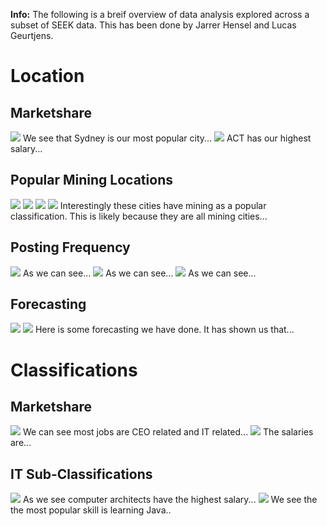**Info:** The following is a breif overview of data analysis explored across a subset of SEEK data. This has been done by Jarrer Hensel and Lucas Geurtjens.

# Location
## Marketshare
<img src="images/Location_Market_Share_Top_25.png">
We see that Sydney is our most popular city...
<img src="images/Average_Salaries_Top_25.png">
ACT has our highest salary...

## Popular Mining Locations
<img src="images/Top_Jobtypes_listed_in_Perth.png">
<img src="images/Top_Jobtypes_listed_in_Mackay.png">
<img src="images/Top_Jobtypes_listed_in_PortHedland.png">
<img src="images/Top_Jobtypes_listed_in_Kalgoorlie.png">
Interestingly these cities have mining as a popular classification. This is likely because they are all mining cities...

## Posting Frequency
<img src="images/Job_listing_frequency_over_time.png">
As we can see...
<img src="images/Posting_Frequency_Per_Month.png">
As we can see...
<img src="images/Posting_Frequeny_Days_In_Month.png">
As we can see...

## Forecasting
<img src="images/Moving_Average.png">
<img src="images/Moving_Average_A_Values.png">
Here is some forecasting we have done. It has shown us that...

# Classifications
## Marketshare
<img src="images/Classification_Market_Share.png">
We can see most jobs are CEO related and IT related...
<img src="images/Averrage_Classification_Salary.png">
The salaries are...

## IT Sub-Classifications
<img src="images/Average_IT_SubClass_Salary.png">
As we see computer architects have the highest salary...
<img src="images/Popular_IT_Technologies.png">
We see the the most popular skill is learning Java..
